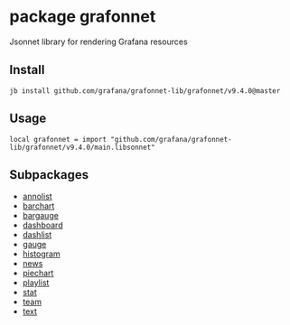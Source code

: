 # package grafonnet

Jsonnet library for rendering Grafana resources

## Install

```
jb install github.com/grafana/grafonnet-lib/grafonnet/v9.4.0@master
```

## Usage

```jsonnet
local grafonnet = import "github.com/grafana/grafonnet-lib/grafonnet/v9.4.0/main.libsonnet"
```

## Subpackages

* [annolist](grafonnet/annolist.md)
* [barchart](grafonnet/barchart.md)
* [bargauge](grafonnet/bargauge.md)
* [dashboard](grafonnet/dashboard.md)
* [dashlist](grafonnet/dashlist.md)
* [gauge](grafonnet/gauge.md)
* [histogram](grafonnet/histogram.md)
* [news](grafonnet/news.md)
* [piechart](grafonnet/piechart.md)
* [playlist](grafonnet/playlist.md)
* [stat](grafonnet/stat.md)
* [team](grafonnet/team.md)
* [text](grafonnet/text.md)

